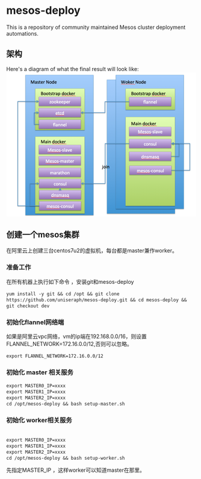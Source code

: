 # mesos-deploy

This is a repository of community maintained Mesos cluster deployment
automations.


## 架构

Here's a diagram of what the final result will look like:
![Mesos Single Master Node on Docker](mesos.png)

## 创建一个mesos集群

在阿里云上创建三台centos7u2的虚拟机，每台都是master兼作worker。


### 准备工作

在所有机器上执行如下命令 ，安装git和mesos-deploy

```
yum install -y git && cd /opt && git clone https://github.com/uniseraph/mesos-deploy.git && cd mesos-deploy &&  git checkout dev

```

### 初始化flannel网络端
如果是阿里云vpc网络，vm的ip端在192.168.0.0/16，则设置FLANNEL_NETWORK=172.16.0.0/12,否则可以忽略。

```
export FLANNEL_NETWORK=172.16.0.0/12
```


### 初始化 master 相关服务
```
export MASTER0_IP=xxxx
export MASTER1_IP=xxxx
export MASTER2_IP=xxxx
cd /opt/mesos-deploy && bash setup-master.sh

```







### 初始化 worker相关服务
```

export MASTER0_IP=xxxx
export MASTER1_IP=xxxx
export MASTER2_IP=xxxx
cd /opt/mesos-deploy && bash setup-worker.sh

```

先指定MASTER_IP ，这样worker可以知道master在那里。





## 
